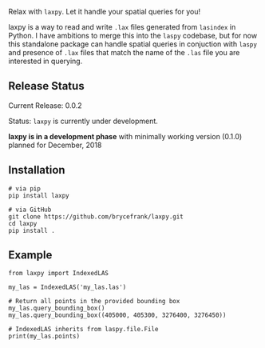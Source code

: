 Relax with `laxpy`. Let it handle your spatial queries for you!

laxpy is a way to read and write `.lax` files generated from `lasindex` in Python. I have ambitions to merge this into
the `laspy` codebase, but for now this standalone package can handle spatial queries in conjuction with `laspy` and 
presence of `.lax` files that match the name of the `.las` file you are interested in querying.


## Release Status

Current Release: 0.0.2

Status: `laxpy` is currently under development.

**laxpy is in a development phase** with minimally working version (0.1.0) planned for December, 2018

## Installation

```{bash}
# via pip
pip install laxpy

# via GitHub
git clone https://github.com/brycefrank/laxpy.git
cd laxpy
pip install .
```

## Example

```{python}
from laxpy import IndexedLAS

my_las = IndexedLAS('my_las.las')

# Return all points in the provided bounding box
my_las.query_bounding_box()
my_las.query_bounding_box((405000, 405300, 3276400, 3276450))

# IndexedLAS inherits from laspy.file.File
print(my_las.points)
```

